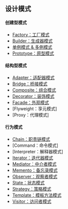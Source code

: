 ## 设计模式

#### 创建型模式

- [Factory：工厂模式](docs/factory.md)
- [Builder：生成器模式](docs/builder.md)
- [单例模式 & 多例模式](docs/singleton.md)
- [Prototype：原型模式](docs/prototype.md)

#### 结构型模式

- [Adapter：适配器模式](docs/adapter.md)
- [Bridge：桥接模式](docs/bridge.md)
- [Composite：组合模式](docs/composite.md)
- [Decorator：装饰模式](docs/decorator.md)
- [Facade：外观模式](docs/facade.md)
- [Flyweight：享元模式]
- [Proxy：代理模式]

#### 行为模式

- [Chain：职责链模式](docs/chain.md)
- [Command：命令模式]
- [Interpreter：解释器模式]
- [Iterator：迭代器模式](docs/iterator.md)
- [Mediator：中介者模式](docs/mediator.md)
- [Memento：备忘录模式](docs/memento.md)
- [Observer：观察者模式](docs/observer.md)
- [State：状态模式](docs/state.md)
- [Strategy：策略模式](docs/strategy.md)
- [Template：模板方法模式](docs/template.md)
- [Visitor：访问者模式](docs/visitor.md)